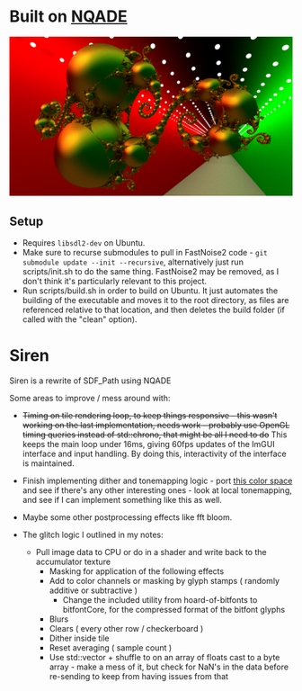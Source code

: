 # Built on [NQADE](https://github.com/0xBAMA/not-quite-a-demo-engine)

[![ SDF Pathtracing ]( SirenExample.png )](https://github.com/0xBAMA/Siren_preupdate/blob/master/SirenExample.png)

## Setup
- Requires `libsdl2-dev` on Ubuntu.
- Make sure to recurse submodules to pull in FastNoise2 code - `git submodule update --init --recursive`, alternatively just run scripts/init.sh to do the same thing. FastNoise2 may be removed, as I don't think it's particularly relevant to this project.
- Run scripts/build.sh in order to build on Ubuntu. It just automates the building of the executable and moves it to the root directory, as files are referenced relative to that location, and then deletes the build folder (if called with the "clean" option).


# Siren
Siren is a rewrite of SDF_Path using NQADE

Some areas to improve / mess around with:

- ~~Timing on tile rendering loop, to keep things responsive - this wasn't working on the last implementation, needs work - probably use OpenGL timing queries instead of std::chrono, that might be all I need to do~~ This keeps the main loop under 16ms, giving 60fps updates of the ImGUI interface and input handling. By doing this, interactivity of the interface is maintained.

- Finish implementing dither and tonemapping logic - port [this color space](https://bottosson.github.io/posts/colorpicker/) and see if there's any other interesting ones - look at local tonemapping, and see if I can implement something like this as well.
- Maybe some other postprocessing effects like fft bloom.
- The glitch logic I outlined in my notes:
	- Pull image data to CPU or do in a shader and write back to the accumulator texture
		- Masking for application of the following effects
		- Add to color channels or masking by glyph stamps ( randomly additive or subtractive )
			- Change the included utility from hoard-of-bitfonts to bitfontCore, for the compressed format of the bitfont glyphs
		- Blurs
		- Clears ( every other row / checkerboard )
		- Dither inside tile
		- Reset averaging ( sample count )
		- Use std::vector + shuffle to on an array of floats cast to a byte array - make a mess of it, but check for NaN's in the data before re-sending to keep from having issues from that
